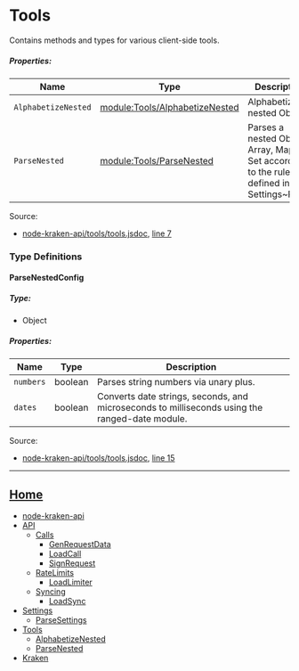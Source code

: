 # Tools

Contains methods and types for various client-side tools.

##### Properties:

| Name | Type | Description |
| --- | --- | --- |
| `AlphabetizeNested` | [module:Tools/AlphabetizeNested](https://github.com/jpcx/node-kraken-api/blob/0.1.1/docs/modules/Tools/AlphabetizeNested.md) | Alphabetizes a nested Object. |
| `ParseNested` | [module:Tools/ParseNested](https://github.com/jpcx/node-kraken-api/blob/0.1.1/docs/modules/Tools/ParseNested.md) | Parses a nested Object, Array, Map, or Set according to the rules defined in Settings~Parse |


Source:

*   [node-kraken-api/tools/tools.jsdoc](https://github.com/jpcx/node-kraken-api/blob/0.1.1/tools/tools.jsdoc), [line 7](https://github.com/jpcx/node-kraken-api/blob/0.1.1/tools/tools.jsdoc#L7)

### Type Definitions

<a name="~ParseNestedConfig"></a>
#### ParseNestedConfig

##### Type:

*   Object

##### Properties:

| Name | Type | Description |
| --- | --- | --- |
| `numbers` | boolean | Parses string numbers via unary plus. |
| `dates` | boolean | Converts date strings, seconds, and microseconds to milliseconds using the ranged-date module. |


Source:

*   [node-kraken-api/tools/tools.jsdoc](https://github.com/jpcx/node-kraken-api/blob/0.1.1/tools/tools.jsdoc), [line 15](https://github.com/jpcx/node-kraken-api/blob/0.1.1/tools/tools.jsdoc#L15)

<hr>

## [Home](https://github.com/jpcx/node-kraken-api/blob/0.1.1/README.md)
  + [node-kraken-api](https://github.com/jpcx/node-kraken-api/blob/0.1.1/docs/modules/node-kraken-api.md)
  + [API](https://github.com/jpcx/node-kraken-api/blob/0.1.1/docs/namespaces/API.md)
    + [Calls](https://github.com/jpcx/node-kraken-api/blob/0.1.1/docs/namespaces/API/Calls.md)
      + [GenRequestData](https://github.com/jpcx/node-kraken-api/blob/0.1.1/docs/modules/API/Calls/GenRequestData.md)
      + [LoadCall](https://github.com/jpcx/node-kraken-api/blob/0.1.1/docs/modules/API/Calls/LoadCall.md)
      + [SignRequest](https://github.com/jpcx/node-kraken-api/blob/0.1.1/docs/modules/API/Calls/SignRequest.md)
    + [RateLimits](https://github.com/jpcx/node-kraken-api/blob/0.1.1/docs/namespaces/API/RateLimits.md)
      + [LoadLimiter](https://github.com/jpcx/node-kraken-api/blob/0.1.1/docs/modules/API/RateLimits/LoadLimiter.md)
    + [Syncing](https://github.com/jpcx/node-kraken-api/blob/0.1.1/docs/namespaces/API/Syncing.md)
      + [LoadSync](https://github.com/jpcx/node-kraken-api/blob/0.1.1/docs/modules/API/Syncing/LoadSync.md)
  + [Settings](https://github.com/jpcx/node-kraken-api/blob/0.1.1/docs/namespaces/Settings.md)
    + [ParseSettings](https://github.com/jpcx/node-kraken-api/blob/0.1.1/docs/modules/Settings/ParseSettings.md)
  + [Tools](https://github.com/jpcx/node-kraken-api/blob/0.1.1/docs/namespaces/Tools.md)
    + [AlphabetizeNested](https://github.com/jpcx/node-kraken-api/blob/0.1.1/docs/modules/Tools/AlphabetizeNested.md)
    + [ParseNested](https://github.com/jpcx/node-kraken-api/blob/0.1.1/docs/modules/Tools/ParseNested.md)
  + [Kraken](https://github.com/jpcx/node-kraken-api/blob/0.1.1/docs/namespaces/Kraken.md)